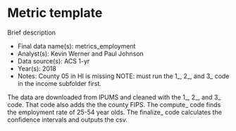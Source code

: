 # Metric template

Brief description

* Final data name(s): metrics_employment
* Analyst(s): Kevin Werner and Paul Johnson
* Data source(s): ACS 1-yr
* Year(s): 2018
* Notes:
	County 05 in HI is missing
	NOTE: must run the 1_, 2_, and 3_ code in the income subfolder first.
	
The data are downloaded from IPUMS and cleaned with the 1_, 2_, and 3_ code. That
code also adds the the county FIPS. The compute_ code finds the employment rate of
25-54 year olds. The finalize_ code calculates the confidence intervals and outputs
the csv.  

<Repeat above information for additional metrics>
